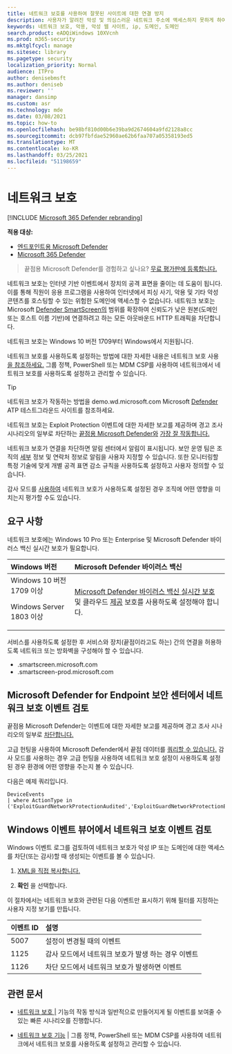 ```yaml
---
title: 네트워크 보호를 사용하여 잘못된 사이트에 대한 연결 방지
description: 사용자가 알려진 악성 및 의심스러운 네트워크 주소에 액세스하지 못하게 하여 네트워크 보호
keywords: 네트워크 보호, 악용, 악성 웹 사이트, ip, 도메인, 도메인
search.product: eADQiWindows 10XVcnh
ms.prod: m365-security
ms.mktglfcycl: manage
ms.sitesec: library
ms.pagetype: security
localization_priority: Normal
audience: ITPro
author: denisebmsft
ms.author: deniseb
ms.reviewer: ''
manager: dansimp
ms.custom: asr
ms.technology: mde
ms.date: 03/08/2021
ms.topic: how-to
ms.openlocfilehash: be98bf810d00b6e39ba9d2674604a9fd2128a8cc
ms.sourcegitcommit: dcb97fbfdae52960ae62b6faa707a05358193ed5
ms.translationtype: MT
ms.contentlocale: ko-KR
ms.lasthandoff: 03/25/2021
ms.locfileid: "51198659"
---
```

# <a name="protect-your-network"></a>네트워크 보호

[!INCLUDE [Microsoft 365 Defender rebranding](../../includes/microsoft-defender.md)]

**적용 대상:**
- [엔드포인트용 Microsoft Defender](https://go.microsoft.com/fwlink/p/?linkid=2154037)
- [Microsoft 365 Defender](https://go.microsoft.com/fwlink/?linkid=2118804)

> 끝점용 Microsoft Defender를 경험하고 싶나요? [무료 평가판에 등록합니다.](https://www.microsoft.com/microsoft-365/windows/microsoft-defender-atp?ocid=docs-wdatp-exposedapis-abovefoldlink)

네트워크 보호는 인터넷 기반 이벤트에서 장치의 공격 표면을 줄이는 데 도움이 됩니다. 이를 통해 직원이 응용 프로그램을 사용하여 인터넷에서 피싱 사기, 악용 및 기타 악성 콘텐츠를 호스팅할 수 있는 위험한 도메인에 액세스할 수 없습니다. 네트워크 보호는 Microsoft [Defender SmartScreen의](https://docs.microsoft.com/windows/security/threat-protection/microsoft-defender-smartscreen/microsoft-defender-smartscreen-overview) 범위를 확장하여 신뢰도가 낮은 원본(도메인 또는 호스트 이름 기반)에 연결하려고 하는 모든 아웃바운드 HTTP 트래픽을 차단합니다.

네트워크 보호는 Windows 10 버전 1709부터 Windows에서 지원됩니다. 

네트워크 보호를 사용하도록 설정하는 방법에 대한 자세한 내용은 네트워크 보호 사용 [을 참조하세요.](enable-network-protection.md) 그룹 정책, PowerShell 또는 MDM CSP를 사용하여 네트워크에서 네트워크 보호를 사용하도록 설정하고 관리할 수 있습니다.

> [!TIP]
> 네트워크 보호가 작동하는 방법을 demo.wd.microsoft.com Microsoft [Defender](https://demo.wd.microsoft.com?ocid=cx-wddocs-testground) ATP 테스트그라운드 사이트를 참조하세요.

네트워크 보호는 Exploit Protection 이벤트에 대한 자세한 보고를 제공하며 경고 조사 시나리오의 일부로 차단하는 [끝점용 Microsoft Defender와](https://docs.microsoft.com/microsoft-365/security/defender-endpoint/microsoft-defender-advanced-threat-protection) [가장 잘 작동합니다.](https://docs.microsoft.com/microsoft-365/security/defender-endpoint/investigate-alerts)

네트워크 보호가 연결을 차단하면 알림 센터에서 알림이 표시됩니다. 보안 운영 팀은 조직의 [세부](customize-attack-surface-reduction.md#customize-the-notification) 정보 및 연락처 정보로 알림을 사용자 지정할 수 있습니다. 또한 모니터링할 특정 기술에 맞게 개별 공격 표면 감소 규칙을 사용하도록 설정하고 사용자 정의할 수 있습니다.

감사 모드를 [사용하여](audit-windows-defender.md) 네트워크 보호가 사용하도록 설정된 경우 조직에 어떤 영향을 미치는지 평가할 수도 있습니다.

## <a name="requirements"></a>요구 사항

네트워크 보호에는 Windows 10 Pro 또는 Enterprise 및 Microsoft Defender 바이러스 백신 실시간 보호가 필요합니다.

| Windows 버전 | Microsoft Defender 바이러스 백신 |
|:---|:---|
| Windows 10 버전 1709 이상 <p>Windows Server 1803 이상 | [Microsoft Defender 바이러스 백신 실시간 보호](https://docs.microsoft.com/windows/security/threat-protection/configure-real-time-protection-microsoft-defender-antivirus.md) 및 클라우드 [제공](https://docs.microsoft.com/windows/security/threat-protection/enable-cloud-protection-microsoft-defender-antivirus.md) 보호를 사용하도록 설정해야 합니다. |

서비스를 사용하도록 설정한 후 서비스와 장치(끝점이라고도 하는) 간의 연결을 허용하도록 네트워크 또는 방화벽을 구성해야 할 수 있습니다.  

- .smartscreen.microsoft.com
- .smartscreen-prod.microsoft.com

## <a name="review-network-protection-events-in-the-microsoft-defender-for-endpoint-security-center"></a>Microsoft Defender for Endpoint 보안 센터에서 네트워크 보호 이벤트 검토

끝점용 Microsoft Defender는 이벤트에 대한 자세한 보고를 제공하며 경고 조사 시나리오의 일부로 [차단합니다.](https://docs.microsoft.com/microsoft-365/security/defender-endpoint/investigate-alerts)

고급 헌팅을 사용하여 Microsoft Defender에서 끝점 데이터를 [쿼리할 수 있습니다.](https://docs.microsoft.com/windows/security/threat-protection/microsoft-defender-atp/advanced-hunting-windows-defender-advanced-threat-protection) 감사 모드를 사용하는 [](audit-windows-defender.md)경우 고급 헌팅을 사용하여 네트워크 보호 설정이 사용하도록 설정된 경우 환경에 어떤 영향을 주는지 볼 수 있습니다.

다음은 예제 쿼리입니다.

```kusto
DeviceEvents
| where ActionType in ('ExploitGuardNetworkProtectionAudited','ExploitGuardNetworkProtectionBlocked')
```

## <a name="review-network-protection-events-in-windows-event-viewer"></a>Windows 이벤트 뷰어에서 네트워크 보호 이벤트 검토

Windows 이벤트 로그를 검토하여 네트워크 보호가 악성 IP 또는 도메인에 대한 액세스를 차단(또는 감사)할 때 생성되는 이벤트를 볼 수 있습니다.

1. [XML을 직접 복사합니다.](event-views.md)

2. **확인** 을 선택합니다.

이 절차에서는 네트워크 보호와 관련된 다음 이벤트만 표시하기 위해 필터를 지정하는 사용자 지정 보기를 만듭니다.

| 이벤트 ID | 설명 |
|:---|:---|
| 5007 | 설정이 변경될 때의 이벤트 |
| 1125 | 감사 모드에서 네트워크 보호가 발생 하는 경우 이벤트 |
| 1126 | 차단 모드에서 네트워크 보호가 발생하면 이벤트 |

## <a name="related-articles"></a>관련 문서

- [네트워크 보호 |](evaluate-network-protection.md) 기능의 작동 방식과 일반적으로 만들어지게 될 이벤트를 보여줄 수 있는 빠른 시나리오를 진행합니다.

- [네트워크 보호 기능](enable-network-protection.md) | 그룹 정책, PowerShell 또는 MDM CSP를 사용하여 네트워크에서 네트워크 보호를 사용하도록 설정하고 관리할 수 있습니다.
